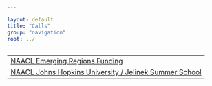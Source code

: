 ```yaml
---

layout: default
title: "Calls"
group: "navigation"
root: ../
---
```


|                                                                                  |
|-------------|
| [NAACL Emerging Regions Funding](emerging_regions/index.html                   ) |
| [NAACL Johns Hopkins University / Jelinek Summer School](summerschool/index.html) |


